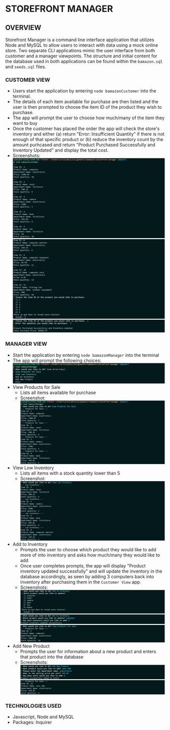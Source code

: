 # STOREFRONT MANAGER

## OVERVIEW
Storefront Manager is a command line interface application that utilizes Node and MySQL to
allow users to interact with data using a mock online store. Two separate CLI
applications mimic the user interface from both customer and a manager viewpoints.
The structure and initial content for the database used in both applications can
be found within the `bamazon.sql` and `seeds.sql` files.

### CUSTOMER VIEW
* Users start the application by entering `node bamazonCustomer` into the terminal.
* The details of each item available for purchase are then listed and the user is then prompted to choose the item ID of the product they wish to purchase.
* The app will prompt the user to choose how much/many of the item they want to
buy
* Once the customer has placed the order the app will check the store's
inventory and either (a) return "Error: Insufficient Quantity" if there is not enough
of that specific product or (b) reduce the inventory count by the amount
purhcased and return "Product Purchased Successfully and
Inventory Updated" and display the total cost.
* Screenshots:
![screenshot](https://github.com/cmdavies10/storefront-manager/blob/master/screenshots/customer-view_items.png)
![screenshot](https://github.com/cmdavies10/storefront-manager/blob/master/screenshots/customer-view_userprompt.png)
  ![screenshot](https://github.com/cmdavies10/storefront-manager/blob/master/screenshots/customer-view_purchase.png)

### MANAGER VIEW
* Start the application by entering `node bamazonManager` into the terminal
* The app will prompt the following choices:
    ![screenshot](https://github.com/cmdavies10/storefront-manager/blob/master/screenshots/manager-view_initial.png)
* View Products for Sale
    * Lists all items available for purchase
    * Screenshot:
    ![screenshot](https://github.com/cmdavies10/storefront-manager/blob/master/screenshots/manager-view_viewproducts.png)
* View Low Inventory
    * Lists all items with a stock quantity lower than 5
    * Screenshot:
    ![screenshot](https://github.com/cmdavies10/storefront-manager/blob/master/screenshots/manager-view_viewlowinventory.png)
* Add to Inventory
    * Prompts the user to choose which product they would like to add more of into
    inventory and asks how much/many they would like to add
    * Once user completes prompts, the app will display "Product inventory updated
    successfully" and will update the inventory in the database accordingly, as
    seen by adding 3 computers back into inventory after purchasing
    them in the `Customer View` app.
    * Screenshots:
    ![screenshot](https://github.com/cmdavies10/storefront-manager/blob/master/screenshots/manager-view_addinventory_choice.png)
    ![screenshot](https://github.com/cmdavies10/storefront-manager/blob/master/screenshots/manager-view_addinvetory_success.png)
    ![screenshot](https://github.com/cmdavies10/storefront-manager/blob/master/screenshots/manager-view_addinventory_verify.png)
* Add New Product
    * Prompts the user for information about a new product and enters that
    product into the database
    * Screenshots:
    ![screenshot](https://github.com/cmdavies10/storefront-manager/blob/master/screenshots/manager-view_addproduct.png)
    ![screenshot](https://github.com/cmdavies10/storefront-manager/blob/master/screenshots/manager-view_addproduct_verify.png)

### TECHNOLOGIES USED
* Javascript, Node and MySQL
* Packages: Inquirer


